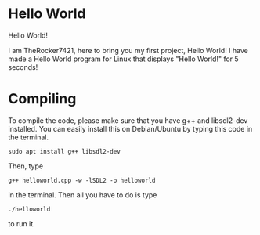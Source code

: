# Hello World

Hello World!

I am TheRocker7421, here to bring you my first project, Hello World! I have made a Hello World program for Linux that displays "Hello World!" for 5 seconds!

# Compiling

To compile the code, please make sure that you have g++ and libsdl2-dev installed. You can easily install this on Debian/Ubuntu by typing this code in the terminal.

```
sudo apt install g++ libsdl2-dev
```

Then, type 
```
g++ helloworld.cpp -w -lSDL2 -o helloworld
```
in the terminal. Then all you have to do is type

```
./helloworld
```
to run it.
